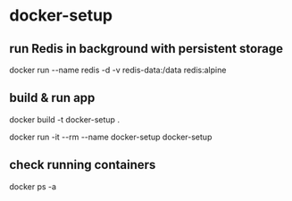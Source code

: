# docker-setup

## run Redis in background with persistent storage

docker run --name redis -d -v redis-data:/data redis:alpine

## build & run app

docker build -t docker-setup .

docker run -it --rm --name docker-setup docker-setup

## check running containers

docker ps -a

